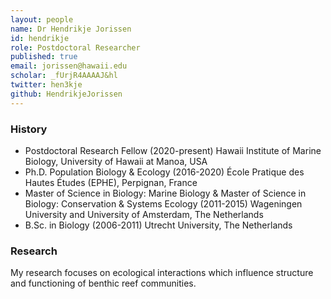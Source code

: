 ```yaml
---
layout: people
name: Dr Hendrikje Jorissen
id: hendrikje
role: Postdoctoral Researcher
published: true
email: jorissen@hawaii.edu
scholar: _fUrjR4AAAAJ&hl
twitter: hen3kje
github: HendrikjeJorissen
---
```


### History

- Postdoctoral Research Fellow (2020-present) Hawaii Institute of Marine Biology, University of Hawaii at Manoa, USA
- Ph.D. Population Biology & Ecology (2016-2020) École Pratique des Hautes Études (EPHE), Perpignan, France
- Master of Science in Biology: Marine Biology & Master of Science in Biology: Conservation & Systems Ecology (2011-2015) Wageningen University and University of Amsterdam, The Netherlands
- B.Sc. in Biology (2006-2011) Utrecht University, The Netherlands


### Research

My research focuses on ecological interactions which influence structure and functioning of benthic reef communities.
